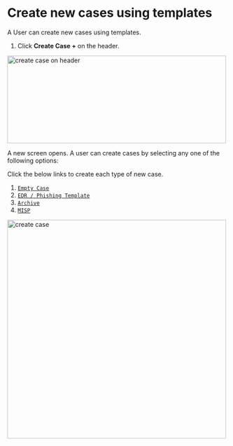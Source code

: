 # Create new cases using templates

A User can create new cases using templates.

1. Click **Create Case +** on the header.

<img src="../images/create_case_header.png" alt="create case on header" width="500" height="200"/>

A new screen opens. A user can create cases by selecting any one of the following options: 

Click the below links to create each type of new case. 

1. [`Empty Case`](../cases/create-empty-case.md)
1. [`EDR / Phishing Template`](../cases/create-case-from-template.md)
1. [`Archive`](../cases/create-case-from-archive.md)
1. [`MISP`](../cases/create-case-from-misp.md)

<img src="../images/create_case.png" alt="create case" width="500" height="500"/>
